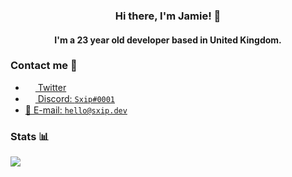 <h3 align="center">Hi there, I'm Jamie! 👋</h2>
<h4 align="center">I'm a 23 year old developer based in United Kingdom.</h4>

### Contact me 💭

- <a href="https://twitter.com/itssxip"><img src="https://i.imgur.com/cfS8N9N.png" width=16 height=16 align="center" /> Twitter</a>
- <a href="#"><img src="https://i.imgur.com/Jz1AFfB.png" width=16 height=16 align="center" /> Discord: `Sxip#0001`</a>
- <a href="mailto:hello@sxip.dev">📩 E-mail: `hello@sxip.dev`</a>

### Stats 📊

<img src="https://github-readme-stats.vercel.app/api?username=sxip&show_icons=true&count_private=true&theme=dark">
